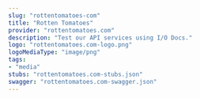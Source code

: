 ```yaml
---
slug: "rottentomatoes-com"
title: "Rotten Tomatoes"
provider: "rottentomatoes.com"
description: "Test our API services using I/O Docs."
logo: "rottentomatoes.com-logo.png"
logoMediaType: "image/png"
tags:
- "media"
stubs: "rottentomatoes.com-stubs.json"
swagger: "rottentomatoes.com-swagger.json"
---
```

